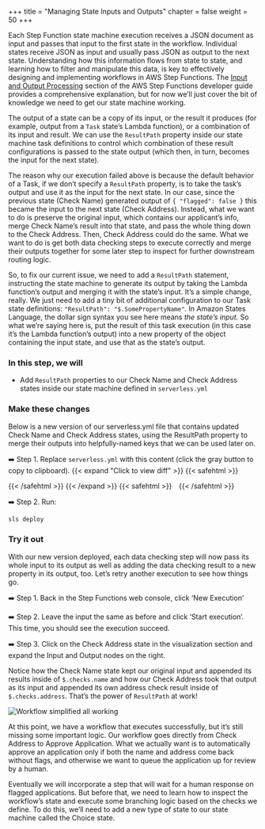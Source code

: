 +++
title = "Managing State Inputs and Outputs"
chapter = false
weight = 50
+++

Each Step Function state machine execution receives a JSON document as input and passes that input to the first state in the workflow. Individual states receive JSON as input and usually pass JSON as output to the next state. Understanding how this information flows from state to state, and learning how to filter and manipulate this data, is key to effectively designing and implementing workflows in AWS Step Functions. The [Input and Output Processing](https://docs.aws.amazon.com/step-functions/latest/dg/concepts-input-output-filtering.html) section of the AWS Step Functions developer guide provides a comprehensive explanation, but for now we’ll just cover the bit of knowledge we need to get our state machine working.

The output of a state can be a copy of its input, or the result it produces (for example, output from a `Task` state’s Lambda function), or a combination of its input and result. We can use the `ResultPath` property inside our state machine task definitions to control which combination of these result configurations is passed to the state output (which then, in turn, becomes the input for the next state). 

The reason why our execution failed above is because the default behavior of a Task, if we don’t specify a `ResultPath` property, is to take the task’s output and use it as the input for the next state. In our case, since the previous state (Check Name) generated output of `{ "flagged": false }` this became the input to the next state (Check Address). Instead, what we want to do is preserve the original input, which contains our applicant’s info, merge Check Name’s result into that state, and pass the whole thing down to the Check Address.  Then, Check Address could do the same. What we want to do is get both data checking steps to execute correctly and merge their outputs together for some later step to inspect for further downstream routing logic.

So, to fix our current issue, we need to add a `ResultPath` statement, instructing the state machine to generate its output by taking the Lambda function’s output and merging it with the state’s input. It’s a simple change, really. We just need to add a tiny bit of additional configuration to our Task state definitions: `"ResultPath": "$.SomePropertyName"`. In Amazon States Language, the dollar sign syntax you see here means *the state’s input.* So what we’re saying here is, put the result of this task execution (in this case it’s the Lambda function’s output) into a new property of the object containing the input state, and use that as the state’s output.

### In this step, we will

* Add `ResultPath` properties to our Check Name and Check Address states inside our state machine defined in `serverless.yml`

### Make these changes

Below is a new version of our serverless.yml file that contains updated Check Name and Check Address states, using the ResultPath property to merge their outputs into helpfully-named keys that we can be used later on.


➡️ Step 1. Replace `serverless.yml` with <span class="clipBtn clipboard" data-clipboard-target="#id76bfdfeb3c16439dbd392bf3c0f9f905">this content</span> (click the gray button to copy to clipboard). 
{{< expand "Click to view diff" >}} {{< safehtml >}}
<div id="diff-id76bfdfeb3c16439dbd392bf3c0f9f905"></div> <pre style="display: none;" data-diff-for="diff-id76bfdfeb3c16439dbd392bf3c0f9f905">commit 4114d55fdb744943184a1b480c94da7d77cfc80d
Author: Gabe Hollombe <gabe@avantbard.com>
Date:   Tue Oct 15 17:02:48 2019 +0800

    Add ResultPath to data checking steps

diff --git a/serverless.yml b/serverless.yml
index 0b9f3b9..83b94ce 100644
--- a/serverless.yml
+++ b/serverless.yml
@@ -252,6 +252,7 @@ resources:
                             "data": { "name.$": "$.application.name" }
                         },
                         "Resource": "#{dataCheckingLambdaArn}",
+                        "ResultPath": "$.checks.name",
                         "Next": "Check Address"
                     },
                     "Check Address": {
@@ -261,6 +262,7 @@ resources:
                             "data": { "address.$": "$.application.address" }
                         },
                         "Resource": "#{dataCheckingLambdaArn}",
+                        "ResultPath": "$.checks.address",
                         "Next": "Approve Application"
                     },
                     "Approve Application": {
</pre>
{{< /safehtml >}} {{< /expand >}}
{{< safehtml >}}
<textarea id="id76bfdfeb3c16439dbd392bf3c0f9f905" style="position: relative; left: -1000px; width: 1px; height: 1px;">service: StepFunctionsWorkshop

plugins:
  - serverless-cf-vars

custom:
  applicationsTable: '${self:service}__account_applications__${self:provider.stage}'

provider:
  name: aws
  runtime: nodejs10.x
  memorySize: 128
  stage: dev

functions:
  SubmitApplication:
    name: ${self:service}__account_applications__submit__${self:provider.stage}
    handler: account-applications/submit.handler
    environment:
      REGION: ${self:provider.region}
      ACCOUNTS_TABLE_NAME: ${self:custom.applicationsTable}
    role: SubmitRole

  FlagApplication:
    name: ${self:service}__account_applications__flag__${self:provider.stage}
    handler: account-applications/flag.handler
    environment:
      REGION: ${self:provider.region}
      ACCOUNTS_TABLE_NAME: ${self:custom.applicationsTable}
    role: FlagRole

  FindApplications:
    name: ${self:service}__account_applications__find__${self:provider.stage}
    handler: account-applications/find.handler
    environment:
      REGION: ${self:provider.region}
      ACCOUNTS_TABLE_NAME: ${self:custom.applicationsTable}
    role: FindRole

  RejectApplication:
    name: ${self:service}__account_applications__reject__${self:provider.stage}
    handler: account-applications/reject.handler
    environment:
      REGION: ${self:provider.region}
      ACCOUNTS_TABLE_NAME: ${self:custom.applicationsTable}
    role: RejectRole

  ApproveApplication:
    name: ${self:service}__account_applications__approve__${self:provider.stage}
    handler: account-applications/approve.handler
    environment:
      REGION: ${self:provider.region}
      ACCOUNTS_TABLE_NAME: ${self:custom.applicationsTable}
    role: ApproveRole

  DataChecking:
    name: ${self:service}__data_checking__${self:provider.stage}
    handler: data-checking.handler
    role: DataCheckingRole

resources:
  Resources:
    LambdaLoggingPolicy:
      Type: 'AWS::IAM::ManagedPolicy'
      Properties:
        PolicyDocument:
          Version: '2012-10-17'
          Statement:
            - Effect: Allow
              Action:
                - logs:CreateLogGroup
                - logs:CreateLogStream
                - logs:PutLogEvents
              Resource:
                - 'Fn::Join':
                  - ':'
                  -
                    - 'arn:aws:logs'
                    - Ref: 'AWS::Region'
                    - Ref: 'AWS::AccountId'
                    - 'log-group:/aws/lambda/*:*:*'

    DynamoPolicy:
      Type: 'AWS::IAM::ManagedPolicy'
      Properties:
        PolicyDocument:
          Version: '2012-10-17'
          Statement:
            - Effect: "Allow"
              Action:
                - "dynamodb:*"
              Resource:
                - { "Fn::GetAtt": ["ApplicationsDynamoDBTable", "Arn" ] }
                - 'Fn::Join':
                    - '/'
                    -
                        - { "Fn::GetAtt": ["ApplicationsDynamoDBTable", "Arn" ] }
                        - '*'

    SubmitRole:
      Type: AWS::IAM::Role
      Properties:
        AssumeRolePolicyDocument:
          Version: '2012-10-17'
          Statement:
            - Effect: Allow
              Principal:
                Service:
                  - lambda.amazonaws.com
              Action: sts:AssumeRole
        ManagedPolicyArns:
          - { Ref: LambdaLoggingPolicy }
          - { Ref: DynamoPolicy }

    FlagRole:
      Type: AWS::IAM::Role
      Properties:
        AssumeRolePolicyDocument:
          Version: '2012-10-17'
          Statement:
            - Effect: Allow
              Principal:
                Service:
                  - lambda.amazonaws.com
              Action: sts:AssumeRole
        ManagedPolicyArns:
          - { Ref: LambdaLoggingPolicy }
          - { Ref: DynamoPolicy }

    RejectRole:
      Type: AWS::IAM::Role
      Properties:
        AssumeRolePolicyDocument:
          Version: '2012-10-17'
          Statement:
            - Effect: Allow
              Principal:
                Service:
                  - lambda.amazonaws.com
              Action: sts:AssumeRole
        ManagedPolicyArns:
          - { Ref: LambdaLoggingPolicy }
          - { Ref: DynamoPolicy }

    ApproveRole:
      Type: AWS::IAM::Role
      Properties:
        AssumeRolePolicyDocument:
          Version: '2012-10-17'
          Statement:
            - Effect: Allow
              Principal:
                Service:
                  - lambda.amazonaws.com
              Action: sts:AssumeRole
        ManagedPolicyArns:
          - { Ref: LambdaLoggingPolicy }
          - { Ref: DynamoPolicy }

    FindRole:
      Type: AWS::IAM::Role
      Properties:
        AssumeRolePolicyDocument:
          Version: '2012-10-17'
          Statement:
            - Effect: Allow
              Principal:
                Service:
                  - lambda.amazonaws.com
              Action: sts:AssumeRole
        ManagedPolicyArns:
          - { Ref: LambdaLoggingPolicy }
          - { Ref: DynamoPolicy }

    DataCheckingRole:
      Type: AWS::IAM::Role
      Properties:
        AssumeRolePolicyDocument:
          Version: '2012-10-17'
          Statement:
            - Effect: Allow
              Principal:
                Service:
                  - lambda.amazonaws.com
              Action: sts:AssumeRole
        ManagedPolicyArns:
          - { Ref: LambdaLoggingPolicy }

    ApplicationsDynamoDBTable:
      Type: 'AWS::DynamoDB::Table'
      Properties:
        TableName: ${self:custom.applicationsTable}
        AttributeDefinitions:
          -
            AttributeName: id
            AttributeType: S
          -
            AttributeName: state
            AttributeType: S
        KeySchema:
          -
            AttributeName: id
            KeyType: HASH
        BillingMode: PAY_PER_REQUEST
        GlobalSecondaryIndexes:
            -
                IndexName: state
                KeySchema:
                    -
                        AttributeName: state
                        KeyType: HASH
                Projection:
                    ProjectionType: ALL

    StepFunctionRole:
      Type: 'AWS::IAM::Role'
      Properties:
        AssumeRolePolicyDocument:
            Version: '2012-10-17'
            Statement:
                -
                  Effect: Allow
                  Principal:
                      Service: 'states.amazonaws.com'
                  Action: 'sts:AssumeRole'
        Policies:
            -
              PolicyName: lambda
              PolicyDocument:
                Statement:
                  -
                    Effect: Allow
                    Action: 'lambda:InvokeFunction'
                    Resource:
                        - Fn::GetAtt: [DataCheckingLambdaFunction, Arn]

    ProcessApplicationsStateMachine:
      Type: AWS::StepFunctions::StateMachine
      Properties:
        StateMachineName: ${self:service}__process_account_applications__${self:provider.stage}
        RoleArn: !GetAtt StepFunctionRole.Arn
        DefinitionString:
          !Sub
            - |-
              {
                "StartAt": "Check Name",
                "States": {
                    "Check Name": {
                        "Type": "Task",
                        "Parameters": {
                            "command": "CHECK_NAME",
                            "data": { "name.$": "$.application.name" }
                        },
                        "Resource": "#{dataCheckingLambdaArn}",
                        "ResultPath": "$.checks.name",
                        "Next": "Check Address"
                    },
                    "Check Address": {
                        "Type": "Task",
                        "Parameters": {
                            "command": "CHECK_ADDRESS",
                            "data": { "address.$": "$.application.address" }
                        },
                        "Resource": "#{dataCheckingLambdaArn}",
                        "ResultPath": "$.checks.address",
                        "Next": "Approve Application"
                    },
                    "Approve Application": {
                        "Type": "Pass",
                        "End": true
                    }
                }
              }
            - {
              dataCheckingLambdaArn: !GetAtt [DataCheckingLambdaFunction, Arn],
            }
</textarea>
{{< /safehtml >}}

➡️ Step 2. Run:

```bash
sls deploy
```

### Try it out

With our new version deployed, each data checking step will now pass its whole input to its output as well as adding the data checking result to a new property in its output, too. Let’s retry another execution to see how things go.

➡️ Step 1. Back in the Step Functions web console, click ‘New Execution’

➡️ Step 2. Leave the input the same as before and click ‘Start execution’. This time, you should see the execution succeed.

➡️ Step 3. Click on the Check Address state in the visualization section and expand the Input and Output nodes on the right. 

Notice how the Check Name state kept our original input and appended its results inside of `$.checks.name` and how our Check Address took that output as its input and appended its own address check result inside of `$.checks.address`.  That’s the power of `ResultPath` at work!

![Workflow simplified all working](/images/simplified-workflow-vis-working.png)

At this point, we have a workflow that executes successfully, but it’s still missing some important logic. Our workflow goes directly from Check Address to Approve Application.  What we actually want is to automatically approve an application only if both the name and address come back without flags, and otherwise we want to queue the application up for review by a human.  

Eventually we will incorporate a step that will wait for a human response on flagged applications. But before that, we need to learn how to inspect the workflow’s state and execute some branching logic based on the checks we define.  To do this, we’ll need to add a new type of state to our state machine called the Choice state.
